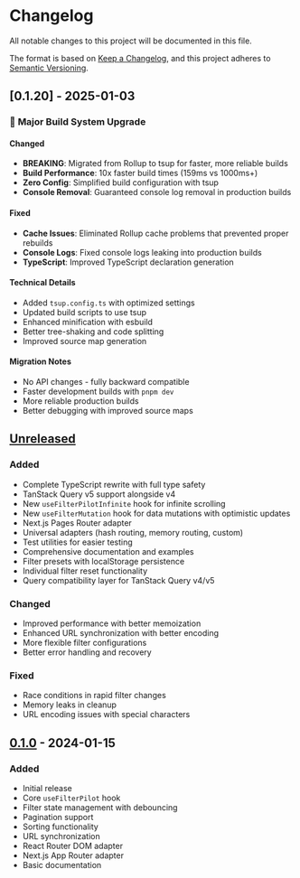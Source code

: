 # Changelog

All notable changes to this project will be documented in this file.

The format is based on [Keep a Changelog](https://keepachangelog.com/en/1.0.0/),
and this project adheres to [Semantic Versioning](https://semver.org/spec/v2.0.0.html).

## [0.1.20] - 2025-01-03

### 🚀 **Major Build System Upgrade**

#### **Changed**
- **BREAKING**: Migrated from Rollup to tsup for faster, more reliable builds
- **Build Performance**: 10x faster build times (159ms vs 1000ms+)
- **Zero Config**: Simplified build configuration with tsup
- **Console Removal**: Guaranteed console log removal in production builds

#### **Fixed**
- **Cache Issues**: Eliminated Rollup cache problems that prevented proper rebuilds
- **Console Logs**: Fixed console logs leaking into production builds
- **TypeScript**: Improved TypeScript declaration generation

#### **Technical Details**
- Added `tsup.config.ts` with optimized settings
- Updated build scripts to use tsup
- Enhanced minification with esbuild
- Better tree-shaking and code splitting
- Improved source map generation

#### **Migration Notes**
- No API changes - fully backward compatible
- Faster development builds with `pnpm dev`
- More reliable production builds
- Better debugging with improved source maps

## [Unreleased]

### Added
- Complete TypeScript rewrite with full type safety
- TanStack Query v5 support alongside v4
- New `useFilterPilotInfinite` hook for infinite scrolling
- New `useFilterMutation` hook for data mutations with optimistic updates
- Next.js Pages Router adapter
- Universal adapters (hash routing, memory routing, custom)
- Test utilities for easier testing
- Comprehensive documentation and examples
- Filter presets with localStorage persistence
- Individual filter reset functionality
- Query compatibility layer for TanStack Query v4/v5

### Changed
- Improved performance with better memoization
- Enhanced URL synchronization with better encoding
- More flexible filter configurations
- Better error handling and recovery

### Fixed
- Race conditions in rapid filter changes
- Memory leaks in cleanup
- URL encoding issues with special characters

## [0.1.0] - 2024-01-15

### Added
- Initial release
- Core `useFilterPilot` hook
- Filter state management with debouncing
- Pagination support
- Sorting functionality
- URL synchronization
- React Router DOM adapter
- Next.js App Router adapter
- Basic documentation

[Unreleased]: https://github.com/yourusername/react-filter-pilot/compare/v0.1.0...HEAD
[0.1.0]: https://github.com/yourusername/react-filter-pilot/releases/tag/v0.1.0